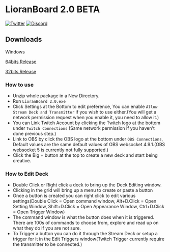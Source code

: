 # LioranBoard 2.0 BETA

[![Twitter](https://img.shields.io/twitter/url/https/twitter.com/fold_left.svg?style=social&label=Follow%20%40LioranBoard)](https://twitter.com/LioranBoard)
[![Discord](https://img.shields.io/discord/699319482442711072.svg?label=&logo=discord&logoColor=ffffff&color=7389D8&labelColor=6A7EC2)](https://discord.gg/dXez8Zh)

##  Downloads

Windows

[64bits Release](https://github.com/LioranWaters/Lioranboard2Update/raw/main/download/x64.zip)

[32bits Release](https://github.com/LioranWaters/Lioranboard2Update/raw/main/download/x86.zip)

### How to use

- Unzip whole package in a New Directory.
- Run `LioranBoard 2.0.exe`
- Click Settings at the Bottom to edit preference, You can enable `Allow Stream Deck and Transmitter` if you wish to use either.(You will get a network permission request when you enable it, you need to allow it.)
- You can Link Twitch Account by clicking the Twitch logo at the bottom under `Twitch Connections` (Same network permission if you haven't done previous step.)
- Link to OBS by click the OBS logo at the bottom under `OBS Connections`, Default values are the same default values of OBS websocket 4.9.1.(OBS websocket 5 is currently not fully supported.)
- Click the Big + button at the top to create a new deck and start being creative.

### How to Edit Deck

- Double Click or Right click a deck to bring up the Deck Editing window.
- Clicking in the grid will bring up a menu to create or paste a button
- Once a button is created you can right click to edit various settings(Double Click = Open command window, Alt+D.Click = Open Setting Window, Shift+D.Click = Open Appearance Window, Ctrl+D.Click = Open Trigger Window)
- The command window is what the button does when it is triggered. There are 100s of commands to choose from, explore and read up on what they do if you are not sure.
- To Trigger a button you can do it through the Stream Deck or setup a trigger for it in the Edit Triggers window(Twitch Trigger currently require the transmitter to be connected.)